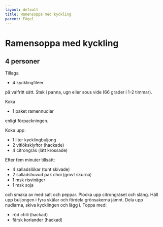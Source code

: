 ```yaml
---
layout: default
title: Ramensoppa med kyckling
parent: Fågel
---
```

# Ramensoppa med kyckling
## 4 personer

Tillaga

- 4 kycklingfiléer

på valfritt sätt. Stek i panna, ugn eller sous vide (66 grader i 1-2 timmar).

Koka

- 1 paket ramennudlar

enligt förpackningen.

Koka upp:

- 1 liter kycklingbuljong
- 2 vitlöksklyftor (hackade)
- 4 citrongräs (lätt krossade)

Efter fem minuter tillsätt:

- 4 salladslökar (tunt skivade)
- 2 salladshuvud pak choi (grovt skurna)
- 1 msk risvinäger
- 1 msk soja

och smaka av med salt och peppar. Plocka upp citrongräset och släng. Häll upp buljongen i fyra skålar och fördela grönsakerna jämnt. Dela upp nudlarna, skiva kycklingen och lägg i. Toppa med:

- röd chili (hackad)
- färsk koriander (hackad)
